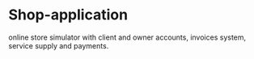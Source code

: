 # Shop-application
online store simulator with client and owner accounts, invoices system, service supply and payments.
